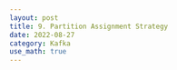 ```yaml
---
layout: post
title: 9. Partition Assignment Strategy
date: 2022-08-27
category: Kafka
use_math: true
---
```

